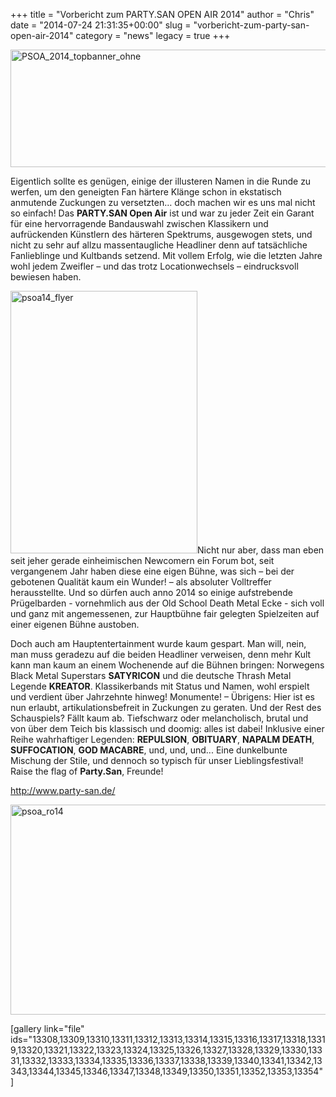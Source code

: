 +++
title = "Vorbericht zum PARTY.SAN OPEN AIR 2014"
author = "Chris"
date = "2014-07-24 21:31:35+00:00"
slug = "vorbericht-zum-party-san-open-air-2014"
category = "news"
legacy = true
+++

<img class="aligncenter size-large wp-image-13301" src="images//2014/07/PSOA_2014_topbanner_ohne-690x188.jpg" alt="PSOA_2014_topbanner_ohne" width="690" height="188" />

Eigentlich sollte es genügen, einige der illusteren Namen in die Runde zu werfen, um den geneigten Fan härtere Klänge schon in ekstatisch anmutende Zuckungen zu versetzten… doch machen wir es uns mal nicht so einfach! Das **PARTY.SAN Open Air** ist und war zu jeder Zeit ein Garant für eine hervorragende Bandauswahl zwischen Klassikern und aufrückenden Künstlern des härteren Spektrums, ausgewogen stets, und nicht zu sehr auf allzu massentaugliche Headliner denn auf tatsächliche Fanlieblinge und Kultbands setzend. Mit vollem Erfolg, wie die letzten Jahre wohl jedem Zweifler – und das trotz Locationwechsels – eindrucksvoll bewiesen haben.

<img src="images//2014/07/psoa14_flyer.jpg" alt="psoa14_flyer" width="299" height="420" class="alignright size-full wp-image-13303" />Nicht nur aber, dass man eben seit jeher gerade einheimischen Newcomern ein Forum bot, seit vergangenem Jahr haben diese eine eigen Bühne, was sich – bei der gebotenen Qualität kaum ein Wunder! – als absoluter Volltreffer herausstellte. Und so dürfen auch anno 2014 so einige aufstrebende Prügelbarden - vornehmlich aus der Old School Death Metal Ecke - sich voll und ganz mit angemessenen, zur Hauptbühne fair gelegten Spielzeiten auf einer eigenen Bühne austoben.

Doch auch am Hauptentertainment wurde kaum gespart. Man will, nein, man muss geradezu auf die beiden Headliner verweisen, denn mehr Kult kann man kaum an einem Wochenende auf die Bühnen bringen: Norwegens Black Metal Superstars **SATYRICON** und die deutsche Thrash Metal Legende **KREATOR**. Klassikerbands mit Status und Namen, wohl erspielt und verdient über Jahrzehnte hinweg! Monumente! – Übrigens: Hier ist es nun erlaubt, artikulationsbefreit in Zuckungen zu geraten. Und der Rest des Schauspiels? Fällt kaum ab. Tiefschwarz oder melancholisch, brutal und von über dem Teich bis klassisch und doomig: alles ist dabei! Inklusive einer Reihe wahrhaftiger Legenden: **REPULSION**, **OBITUARY**, **NAPALM DEATH**, **SUFFOCATION**, **GOD MACABRE**, und, und, und... Eine dunkelbunte Mischung der Stile, und dennoch so typisch für unser Lieblingsfestival! Raise the flag of **Party.San**, Freunde!

<a href="http://www.party-san.de/">http://www.party-san.de/</a>

<img src="images//2014/07/psoa_ro14-690x336.jpg" alt="psoa_ro14" width="690" height="336" class="aligncenter size-large wp-image-13306" />

[gallery link="file" ids="13308,13309,13310,13311,13312,13313,13314,13315,13316,13317,13318,13319,13320,13321,13322,13323,13324,13325,13326,13327,13328,13329,13330,13331,13332,13333,13334,13335,13336,13337,13338,13339,13340,13341,13342,13343,13344,13345,13346,13347,13348,13349,13350,13351,13352,13353,13354"]

